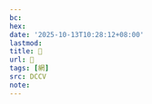 ```yaml
---
bc:
hex:
date: '2025-10-13T10:28:12+08:00'
lastmod:
title: 􃊞
url: 􃊞
tags: [網]
src: DCCV
note:
---
```

